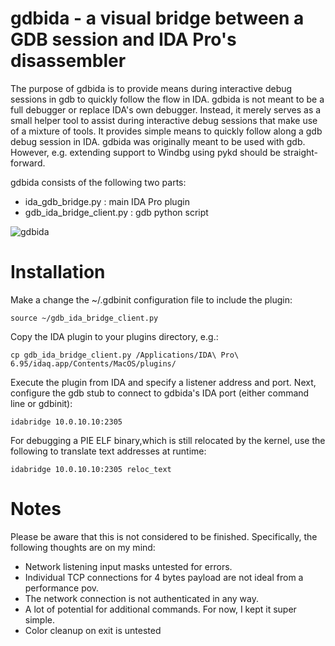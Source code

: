 # gdbida - a visual bridge between a GDB session and IDA Pro's disassembler

The purpose of gdbida is to provide means during interactive debug sessions in
gdb to quickly follow the flow in IDA.  gdbida is not meant to be a full
debugger or replace IDA's own debugger. Instead, it merely serves as a small
helper tool to assist during interactive debug sessions that make use of a
mixture of tools. It provides simple means to quickly follow along a gdb debug
session in IDA. gdbida was originally meant to be used with gdb. However, e.g.
extending support to Windbg using pykd should be straight-forward.

gdbida consists of the following two parts:
* ida\_gdb\_bridge.py : main IDA Pro plugin
* gdb\_ida\_bridge\_client.py : gdb python script


![gdbida](gdbida.gif)

Installation
============
Make a change the ~/.gdbinit configuration file to include the plugin:
```
source ~/gdb_ida_bridge_client.py
```

Copy the IDA plugin to your plugins directory, e.g.:
```
cp gdb_ida_bridge_client.py /Applications/IDA\ Pro\ 6.95/idaq.app/Contents/MacOS/plugins/
```

Execute the plugin from IDA and specify a listener address and port.
Next, configure the gdb stub to connect to gdbida's IDA port (either command line or gdbinit):
```
idabridge 10.0.10.10:2305
```

For debugging a PIE ELF binary,which is still relocated by the kernel, use the
following to translate text addresses at runtime:
```
idabridge 10.0.10.10:2305 reloc_text
```

Notes
=====
Please be aware that this is not considered to be finished. Specifically, the following thoughts are on my mind:
* Network listening input masks untested for errors.
* Individual TCP connections for 4 bytes payload are not ideal from a performance pov.
* The network connection is not authenticated in any way.
* A lot of potential for additional commands. For now, I kept it super simple.
* Color cleanup on exit is untested
